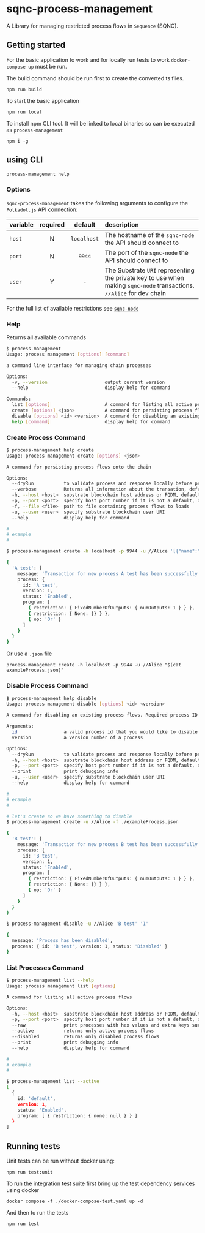 # sqnc-process-management

A Library for managing restricted process flows in `Sequence` (SQNC).

## Getting started

For the basic application to work and for locally run tests to work `docker-compose up` must be run.

The build command should be run first to create the converted ts files.

```shell
npm run build
```

To start the basic application

```shell
npm run local
```

To install npm CLI tool. It will be linked to local binaries so can be executed as `process-management`

```shell
npm i -g
```

## using CLI

```sh
process-management help
```

### Options

`sqnc-process-management` takes the following arguments to configure the `Polkadot.js` API connection:

| variable | required |   default   | description                                                                                                           |
| :------- | :------: | :---------: | :-------------------------------------------------------------------------------------------------------------------- |
| `host`   |    N     | `localhost` | The hostname of the `sqnc-node` the API should connect to                                                             |
| `port`   |    N     |   `9944`    | The port of the `sqnc-node` the API should connect to                                                                 |
| `user`   |    Y     |      -      | The Substrate `URI` representing the private key to use when making `sqnc-node` transactions. `//Alice` for dev chain |

For the full list of available restrictions see [`sqnc-node`](https://github.com/digicatapult/sqnc-node/blob/main/pallets/process-validation/src/restrictions.rs)

### Help

Returns all available commands

```sh
$ process-management
Usage: process management [options] [command]

a command line interface for managing chain processes

Options:
  -v, --version                     output current version
  --help                            display help for command

Commands:
  list [options]                    A command for listing all active process flows
  create [options] <json>           A command for persisting process flows onto the chain
  disable [options] <id> <version>  A command for disabling an existing process flows. Required process ID and version
  help [command]                    display help for command
```

### Create Process Command

```sh
$ process-management help create
Usage: process management create [options] <json>

A command for persisting process flows onto the chain

Options:
  --dryRun           to validate process and response locally before persisting on the chain, default - false
  --verbose          Returns all information about the transation, default - false
  -h, --host <host>  substrate blockchain host address or FQDM, default - "localhost" (default: "localhost")
  -p, --port <port>  specify host port number if it is not a default, default - 9944 (default: "9944")
  -f, --file <file>  path to file containing process flows to loads
  -u, --user <user>  specify substrate blockchain user URI
  --help             display help for command

#
# example
#

$ process-management create -h localhost -p 9944 -u //Alice '[{"name":"A test","version":1,"program":[{"restriction":{"FixedNumberOfOutputs":{"numOutputs":1}}},{"restriction":{"None":{}}},{"op":"Or"}]}]'

{
  'A test': {
    message: 'Transaction for new process A test has been successfully submitted',
    process: {
      id: 'A test',
      version: 1,
      status: 'Enabled',
      program: [
        { restriction: { FixedNumberOfOutputs: { numOutputs: 1 } } },
        { restriction: { None: {} } },
        { op: 'Or' }
      ]
    }
  }
}
```

Or use a `.json` file

```
process-management create -h localhost -p 9944 -u //Alice "$(cat exampleProcess.json)"
```

### Disable Process Command

```sh
$ process-management help disable
Usage: process management disable [options] <id> <version>

A command for disabling an existing process flows. Required process ID and version

Arguments:
  id                 a valid process id that you would like to disable
  version            a version number of a process

Options:
  --dryRun           to validate process and response locally before persisting on the chain, default - false
  -h, --host <host>  substrate blockchain host address or FQDM, default - "localhost" (default: "localhost")
  -p, --port <port>  specify host port number if it is not a default, default - 9944 (default: "9944")
  --print            print debugging info
  -u, --user <user>  specify substrate blockchain user URI
  --help             display help for command

#
# example
#

# let's create so we have something to disable
$ process-management create -u //Alice -f ./exampleProcess.json

{
  'B test': {
    message: 'Transaction for new process B test has been successfully submitted',
    process: {
      id: 'B test',
      version: 1,
      status: 'Enabled',
      program: [
        { restriction: { FixedNumberOfOutputs: { numOutputs: 1 } } },
        { restriction: { None: {} } },
        { op: 'Or' }
      ]
    }
  }
}

$ process-management disable -u //Alice 'B test' '1'

{
  message: 'Process has been disabled',
  process: { id: 'B test', version: 1, status: 'Disabled' }
}
```

### List Processes Command

```sh
$ process-management list --help
Usage: process management list [options]

A command for listing all active process flows

Options:
  -h, --host <host>  substrate blockchain host address or FQDM, default - "localhost" (default: "localhost")
  -p, --port <port>  specify host port number if it is not a default, default - 9944 (default: "9944")
  --raw              print processes with hex values and extra keys such as "createdAtHash"
  --active           returns only active process flows
  --disabled         returns only disabled process flows
  --print            print debugging info
  --help             display help for command

#
# example
#

$ process-management list --active
[
  {
    id: 'default',
    version: 1,
    status: 'Enabled',
    program: [ { restriction: { none: null } } ]
  }
]
```

## Running tests

Unit tests can be run without docker using:

```shell
npm run test:unit
```

To run the integration test suite first bring up the test dependency services using docker

```shell
docker compose -f ./docker-compose-test.yaml up -d
```

And then to run the tests

```shell
npm run test
```
